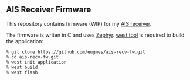 AIS Receiver Firmware
---------------------

This repository contains firmware (WIP) for my [AIS receiver](https://github.com/eugmes/ais-recv).

The firmware is writen in C and uses [Zephyr](https://zephyrproject.org).
[west tool](https://docs.zephyrproject.org/latest/guides/west/) is required
to build the application:

```console
% git clone https://github.com/eugmes/ais-recv-fw.git
% cd ais-recv-fw.git
% west init application
% west build
% west flash
```
